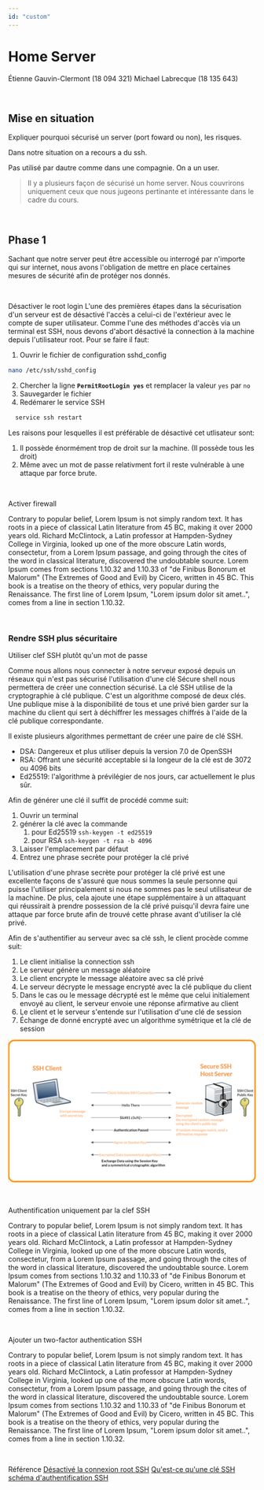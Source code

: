 ```yaml
---
id: "custom"
---
```


<!-- @import "note-style.less" -->

<!-- https://detexify.kirelabs.org/classify.html -->
<!-- https://shd101wyy.github.io/markdown-preview-enhanced/#/ -->

<link href="https://fonts.googleapis.com/css2?family=Handlee&display=swap" rel="stylesheet">

<!--

<table>
  <tr>
    <th></th>
    <th></th>
  </tr>
  <tr>
    <td></td>
    <td></td>
  </tr>
  <tr>
    <td></td>
    <td></td>
  </tr>
</table>

<table>
  <td></td>
  <td></td>
</table>


-->


# Home Server

Étienne Gauvin-Clermont (18 094 321)
Michael Labrecque (18 135 643)

<br>

## Mise en situation

Expliquer pourquoi sécurisé un server (port foward ou non), les risques.

Dans notre situation on a recours a du ssh.

Pas utilisé par dautre comme dans une compagnie. On a un user.

> Il y a plusieurs façon de sécurisé un home server. Nous couvrirons uniquement ceux que nous jugeons pertinante et intéressante dans le cadre du cours.

<br>

## Phase 1

Sachant que notre server peut être accessible ou interrogé par n'importe qui sur internet, nous avons l'obligation de mettre en place certaines mesures de sécurité afin de protéger nos donnés.

<br>

<ca> Désactiver le root login </ca>
L'une des premières étapes dans la sécurisation d'un serveur est de désactivé l'accès a celui-ci de l'extérieur avec le compte de super utilisateur. Comme l'une des méthodes d'accès via un terminal est SSH, nous devons d'abort désactivé la connection à la machine depuis l'utilisateur root.
Pour se faire il faut:

1. Ouvrir le fichier de configuration sshd_config
  
  ```bash
  nano /etc/ssh/sshd_config
  ```

2. Chercher la ligne **`PermitRootLogin yes`** et remplacer la valeur `yes` par `no`
3. Sauvegarder le fichier
4. Redémarer le service SSH
  
  ```bash
    service ssh restart
  ```

Les raisons pour lesquelles il est préférable de désactivé cet utlisateur sont:

1. Il possède énormément trop de droit sur la machine. (Il possède tous les droit)
2. Même avec un mot de passe relativment fort il reste vulnérable à une attaque par force brute.

<br>

<ca> Activer firewall</ca>

Contrary to popular belief, Lorem Ipsum is not simply random text. It has roots in a piece of classical Latin literature from 45 BC, making it over 2000 years old. Richard McClintock, a Latin professor at Hampden-Sydney College in Virginia, looked up one of the more obscure Latin words, consectetur, from a Lorem Ipsum passage, and going through the cites of the word in classical literature, discovered the undoubtable source. Lorem Ipsum comes from sections 1.10.32 and 1.10.33 of "de Finibus Bonorum et Malorum" (The Extremes of Good and Evil) by Cicero, written in 45 BC. This book is a treatise on the theory of ethics, very popular during the Renaissance. The first line of Lorem Ipsum, "Lorem ipsum dolor sit amet..", comes from a line in section 1.10.32.

<br>

### Rendre SSH plus sécuritaire

<ca> Utiliser clef SSH plutôt qu'un mot de passe </ca>

Comme nous allons nous connecter à notre serveur exposé depuis un réseaux qui n'est pas sécurisé l'utilisation d'une clé Sécure shell nous permettera de créer une connection sécurisé. La clé SSH utilise de la cryptographie à clé publique. C'est un algorithme composé de deux clés. Une publique mise à la disponibilité de tous et une privé bien garder sur la machine du client qui sert à déchiffrer les messages chiffrés à l'aide de la clé publique correspondante.

Il existe plusieurs algorithmes permettant de créer une paire de clé SSH.

* DSA: Dangereux et plus utiliser depuis la version 7.0 de OpenSSH
* RSA: Offrant une sécurité acceptable si la longeur de la clé est de 3072 ou 4096 bits
* Ed25519: l'algorithme à prévilégier de nos jours, car actuellement le plus sûr.

Afin de générer une clé il suffit de procédé comme suit:

1. Ouvrir un terminal
2. générer la clé avec la commande 
   1. pour Ed25519
    `ssh-keygen -t ed25519`
   2. pour RSA
    `ssh-keygen -t rsa -b 4096`
3. Laisser l'emplacement par défaut
4. Entrez une phrase secrète pour protéger la clé privé

L'utilisation d'une phrase secrète pour protéger la clé privé est une excellente façons de s'assuré que nous sommes la seule personne qui puisse l'utiliser principalement si nous ne sommes pas le seul utilisateur de la machine. De plus, cela ajoute une étape supplémentaire à un attaquant qui réussirait à prendre possession de la clé privé puisqu'il devra faire une attaque par force brute afin de trouvé cette phrase avant d'utiliser la clé privé.

Afin de s'authentifier au serveur avec sa clé ssh, le client procède comme suit:

1. Le client initialise la connection ssh
2. Le serveur génère un message aléatoire
3. Le client encrypte le message aléatoire avec sa clé privé
4. Le serveur décrypte le message encrypté avec la clé publique du client
5. Dans le cas ou le message décrypté est le même que celui initialement envoyé au client, le serveur envoie une réponse afirmative au client
6. Le client et le serveur s'entende sur l'utilisation d'une clé de session
7. Échange de donné encrypté avec un algorithme symétrique et la clé de session


![authentiufication par clé ssh](images/SSHkeydiagram.png)

<br>

<ca> Authentification uniquement par la clef SSH </ca>

Contrary to popular belief, Lorem Ipsum is not simply random text. It has roots in a piece of classical Latin literature from 45 BC, making it over 2000 years old. Richard McClintock, a Latin professor at Hampden-Sydney College in Virginia, looked up one of the more obscure Latin words, consectetur, from a Lorem Ipsum passage, and going through the cites of the word in classical literature, discovered the undoubtable source. Lorem Ipsum comes from sections 1.10.32 and 1.10.33 of "de Finibus Bonorum et Malorum" (The Extremes of Good and Evil) by Cicero, written in 45 BC. This book is a treatise on the theory of ethics, very popular during the Renaissance. The first line of Lorem Ipsum, "Lorem ipsum dolor sit amet..", comes from a line in section 1.10.32.

<br>

<ca> Ajouter un two-factor authentication SSH </ca>

Contrary to popular belief, Lorem Ipsum is not simply random text. It has roots in a piece of classical Latin literature from 45 BC, making it over 2000 years old. Richard McClintock, a Latin professor at Hampden-Sydney College in Virginia, looked up one of the more obscure Latin words, consectetur, from a Lorem Ipsum passage, and going through the cites of the word in classical literature, discovered the undoubtable source. Lorem Ipsum comes from sections 1.10.32 and 1.10.33 of "de Finibus Bonorum et Malorum" (The Extremes of Good and Evil) by Cicero, written in 45 BC. This book is a treatise on the theory of ethics, very popular during the Renaissance. The first line of Lorem Ipsum, "Lorem ipsum dolor sit amet..", comes from a line in section 1.10.32.

<div style="page-break-after: always;"></div>

<br>

<ca>Référence</ca>
[Désactivé la connexion root SSH](https://www.ionos.fr/assistance/serveurs-et-cloud/premiers-pas/informations-importantes-sur-la-securite-de-votre-serveur/desactiver-la-connexion-root-ssh/)
[Qu'est-ce qu'une clé SSH](https://help.gnome.org/users/seahorse/stable/about-ssh.html.fr#:~:text=L'avantage%20d'utiliser%20une,et%20un%20mot%20de%20passe.)
[schéma d'authentification SSH](https://spectralops.io/blog/guide-to-ssh-keys-in-gitlab/)